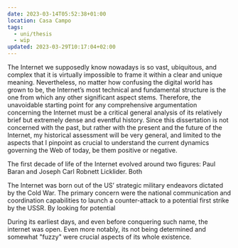```yaml
---
date: 2023-03-14T05:52:38+01:00
location: Casa Campo
tags:
  - uni/thesis
  - wip
updated: 2023-03-29T10:17:04+02:00
---
```

The Internet we supposedly know nowadays is so vast, ubiquitous, and complex that it is virtually impossible to frame it within a clear and unique meaning. Nevertheless, no matter how confusing the digital world has grown to be, the Internet’s most technical and fundamental structure is the one from which any other significant aspect stems. Therefore, the unavoidable starting point for any comprehensive argumentation concerning the Internet must be a critical general analysis of its relatively brief but extremely dense and eventful history. Since this dissertation is not concerned with the past, but rather with the present and the future of the Internet, my historical assessment will be very general, and limited to the aspects that I pinpoint as crucial to understand the current dynamics governing the Web of today, be them positive or negative.

The first decade of life of the Internet evolved around two figures: Paul Baran and Joseph Carl Robnett Licklider. Both 

The Internet was born out of the US’ strategic military endeavors dictated by the Cold War. The primary concern were the national communication and coordination capabilities to launch a counter-attack to a potential first strike by the USSR. By looking for potential 

During its earliest days, and even before conquering such name, the internet was open. Even more notably, its not being determined and somewhat "fuzzy" were crucial aspects of its whole existence.